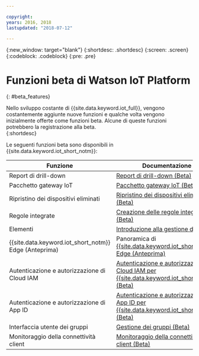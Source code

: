 ```yaml
---

copyright:
years: 2016, 2018
lastupdated: "2018-07-12"

---
```


{:new_window: target="blank"}
{:shortdesc: .shortdesc}
{:screen: .screen}
{:codeblock: .codeblock}
{:pre: .pre}

# Funzioni beta di Watson IoT Platform
{: #beta_features}

Nello sviluppo costante di {{site.data.keyword.iot_full}}, vengono costantemente aggiunte nuove funzioni e qualche volta vengono inizialmente offerte come funzioni beta. Alcune di queste funzioni potrebbero la registrazione alla beta.  
{:shortdesc}

Le seguenti funzioni beta sono disponibili in {{site.data.keyword.iot_short_notm}}:

Funzione       | Documentazione       
------------- | -------------
Report di drill-down | [Report di drill-down (Beta)](reference/security/RM_security.html#drill_down)
Pacchetto gateway IoT | [Pacchetto gateway IoT (Beta)](gateways/iotgw.html#gw_package)
Ripristino dei dispositivi eliminati | [Ripristino dei dispositivi eliminati (Beta)](iotplatform_task.html#restore_device)
Regole integrate | [Creazione delle regole integrate (Beta)](information_management/im_rules.html)
Elementi | [Introduzione alla gestione dei dati](GA_information_management/ga_im_device_twin.html#device_twins)
{{site.data.keyword.iot_short_notm}} Edge (Anteprima) | Panoramica di [{{site.data.keyword.iot_short_notm}} Edge (Anteprima)](edge/WIoTP_edge.html)
Autenticazione e autorizzazione di Cloud IAM | [Autenticazione e autorizzazione di Cloud IAM per {{site.data.keyword.iot_short_notm}} (Beta)](reference/security/cloud_iam.html)
Autenticazione e autorizzazione di App ID | [Autenticazione e autorizzazione di App ID per {{site.data.keyword.iot_short_notm}} (Beta)](reference/security/app_id.html)
Interfaccia utente dei gruppi | [Gestione dei gruppi (Beta)](manage_groups.html#groups_overview)
Monitoraggio della connettività client | [Monitoraggio della connettività client (Beta)](reference/security/client_connect.html)
